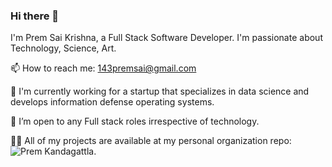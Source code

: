 ### Hi there 👋

I'm Prem Sai Krishna, a Full Stack Software Developer. I'm passionate about Technology, Science, Art.

📫 How to reach me: 143premsai@gmail.com

🔭 I'm currently working for a startup that specializes in data science and develops information defense operating systems.

🤝 I’m open to any Full stack roles irrespective of technology.

👨‍💻 All of my projects are available at my personal organization repo: ![Prem Kandagattla](https://github.com/premkandagattla/).
